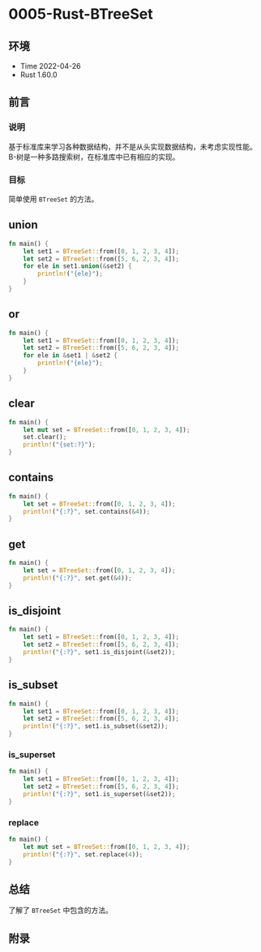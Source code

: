 # 0005-Rust-BTreeSet

## 环境

- Time 2022-04-26
- Rust 1.60.0

## 前言

### 说明

基于标准库来学习各种数据结构，并不是从头实现数据结构，未考虑实现性能。
B-树是一种多路搜索树，在标准库中已有相应的实现。

### 目标

简单使用 `BTreeSet` 的方法。

## union

```rust
fn main() {
    let set1 = BTreeSet::from([0, 1, 2, 3, 4]);
    let set2 = BTreeSet::from([5, 6, 2, 3, 4]);
    for ele in set1.union(&set2) {
        println!("{ele}");
    }
}
```

## or

```rust
fn main() {
    let set1 = BTreeSet::from([0, 1, 2, 3, 4]);
    let set2 = BTreeSet::from([5, 6, 2, 3, 4]);
    for ele in &set1 | &set2 {
        println!("{ele}");
    }
}
```

## clear

```rust
fn main() {
    let mut set = BTreeSet::from([0, 1, 2, 3, 4]);
    set.clear();
    println!("{set:?}");
}
```

## contains

```rust
fn main() {
    let set = BTreeSet::from([0, 1, 2, 3, 4]);
    println!("{:?}", set.contains(&4));
}
```

## get

```rust
fn main() {
    let set = BTreeSet::from([0, 1, 2, 3, 4]);
    println!("{:?}", set.get(&4));
}
```

## is_disjoint

```rust
fn main() {
    let set1 = BTreeSet::from([0, 1, 2, 3, 4]);
    let set2 = BTreeSet::from([5, 6, 2, 3, 4]);
    println!("{:?}", set1.is_disjoint(&set2));
}
```

## is_subset

```rust
fn main() {
    let set1 = BTreeSet::from([0, 1, 2, 3, 4]);
    let set2 = BTreeSet::from([5, 6, 2, 3, 4]);
    println!("{:?}", set1.is_subset(&set2));
}
```

### is_superset

```rust
fn main() {
    let set1 = BTreeSet::from([0, 1, 2, 3, 4]);
    let set2 = BTreeSet::from([5, 6, 2, 3, 4]);
    println!("{:?}", set1.is_superset(&set2));
}
```

### replace

```rust
fn main() {
    let mut set = BTreeSet::from([0, 1, 2, 3, 4]);
    println!("{:?}", set.replace(4));
}
```

## 总结

了解了 `BTreeSet` 中包含的方法。

## 附录

